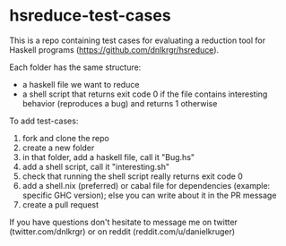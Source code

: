 # hsreduce-test-cases

This is a repo containing test cases for evaluating a reduction tool for Haskell programs (https://github.com/dnlkrgr/hsreduce).

Each folder has the same structure:
* a haskell file we want to reduce
* a shell script that returns exit code 0 if the file contains interesting behavior (reproduces a bug) and returns 1 otherwise


To add test-cases:

1. fork and clone the repo
1. create a new folder
1. in that folder, add a haskell file, call it "Bug.hs"
1. add a shell script, call it "interesting.sh"
1. check that running the shell script really returns exit code 0
1. add a shell.nix (preferred) or cabal file for dependencies (example: specific GHC version); else you can write about it in the PR message 
1. create a pull request


If you have questions don't hesitate to message me on twitter (twitter.com/dnlkrgr) or on reddit (reddit.com/u/danielkruger)
